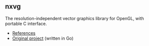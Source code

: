 nxvg
----------------------
The resolution-independent vector graphics library for OpenGL, with portable C interface.

* [References](https://github.com/phaikawl/nxvg/wiki/Dev-documentation)
* [Original project](https://github.com/phaikawl/gosgl) (written in Go)


